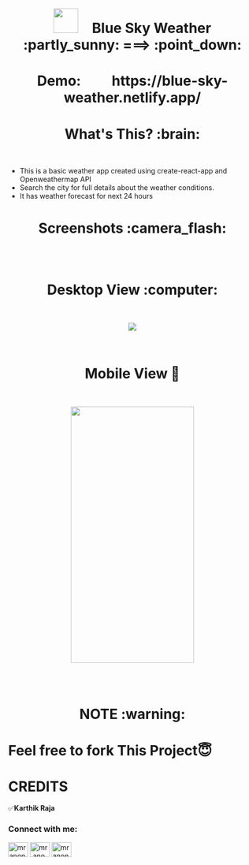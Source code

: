 <h1 align="center"><img src="https://user-images.githubusercontent.com/64122408/101315587-dc6c8180-3880-11eb-8616-75ab507df137.png" height=50px width=50px>&emsp;Blue Sky Weather   :partly_sunny:    ===>   :point_down:    </h1>
<h1 align="center">Demo:&emsp;&emsp;   https://blue-sky-weather.netlify.app/  </h1>

<h1 align="center"><b>What's This? :brain:</b></h1>
<br/>

* This is a basic weather app created using create-react-app and Openweathermap API
* Search the city for full details about the weather conditions.
* It has weather forecast for next 24 hours

<h1 align="center"><b>Screenshots :camera_flash:</b></h1>

<br/>
<br/>
<h1 align="center"><b>Desktop View :computer:</b></h1>

<br/>

<p align="center"><img src="https://user-images.githubusercontent.com/64122408/101349467-6a616000-38b3-11eb-8b8f-a89ad5739b6a.gif"/> </p>

<br/>

<h1 align="center"><b>Mobile View 📱</b></h1>

<br/>

<p align="center"><img src="https://user-images.githubusercontent.com/64122408/101349845-f1163d00-38b3-11eb-81dc-72ad0b166b9e.gif" width="250px" height="520px"/> </p>

<br/>
<br/>

<h1 align="center"><b>NOTE :warning:</b></h1>


# Feel free to fork This Project😇


# CREDITS  
:white_check_mark:**Karthik Raja**
<p align="left">  
<h3 align="left">Connect with me:</h3>  
<a href="https://twitter.com/mranonymousofcl" target="blank"><img align="center" src="https://cdn.jsdelivr.net/npm/simple-icons@3.0.1/icons/twitter.svg" alt="mranonymousofcl" height="30" width="40" /></a>  
<a href="https://instagram.com/mr.anonymous_official" target="blank"><img align="center" src="https://cdn.jsdelivr.net/npm/simple-icons@3.0.1/icons/instagram.svg" alt="mr.anonymous_official" height="30" width="40" /></a>  
<a href="https://discord.com/channels/mr_anonymous_2001#4770" target="blank"><img align="center" src="https://cdn.jsdelivr.net/npm/simple-icons@3.0.1/icons/discord.svg" alt="mranonymousofcl" height="30" width="40" /></a>
</p>  
